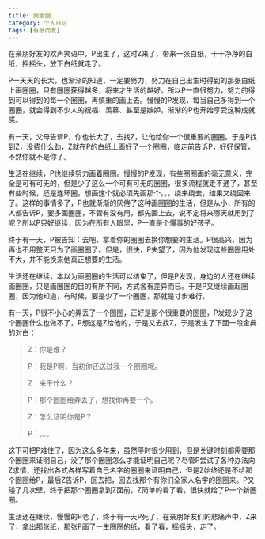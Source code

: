```yaml
---
title: 画圈圈
category: 个人日记
tags: [有感而发]
---
```


在亲朋好友的欢声笑语中，P出生了，这时Z来了，带来一张白纸，干干净净的白纸，摇摇头，放下白纸就走了。

P一天天的长大，也渐渐的知道，一定要努力，努力在自己出生时得到的那张白纸上画圈圈，只有圈圈获得越多，将来才生活的越好。所以P一直很努力，努力的得到可以得到的每一个圈圈，再慎重的画上去。慢慢的P发现，每当自己多得到一个圈圈，就会得到不少人的祝福、羡慕、甚至是嫉妒，渐渐的P也开始享受这种成就感。


有一天，父母告诉P，你也长大了，去找Z，让他给你一个很重要的圈圈。于是P找到Z，没费什么劲，Z就在P的白纸上画好了一个圈圈，临走前告诉P，好好保管，不然你就不是你了。

生活在继续，P也继续努力画着圈圈。慢慢的P发现，有些圈圈画的毫无意义，完全是可有可无的，但是少了这么一个可有可无的圈圈，很多流程就走不通了，甚至有些时候，还是连环圈，想画这个就必须先画那个。。。绕来绕去，结果又绕回来了。这样的事情多了，P也就渐渐的厌倦了这种画圈圈的生活，但是从小，所有的人都告诉P，要多画圈圈，不管有没有用，都先画上去，说不定将来哪天就用到了呢？所以P只好继续，因为在所有人眼里，P一直是个懂事的好孩子。

终于有一天，P被告知：去吧，拿着你的圈圈去换你想要的生活。P很高兴，因为再也不用整天只为了画圈圈了。但是，很快，P失望了，因为他发现这些圈圈用处不大，并不能换来他真正想要的生活。

生活还在继续，本以为画圈圈的生活可以结束了，但是P发现，身边的人还在继续画圈圈，只是画圈圈的目的有所不同，方式各有差异而已。于是P又继续画起圈圈，因为他知道，有时候，要是少了一个圈圈，那就是寸步难行。

有一天，P很不小心的弄丢了一个圈圈，正好是那个很重要的圈圈，P发现少了这个圈圈什么也做不了，P想这是Z给他的，于是又去找Z，于是发生了下面一段金典的对白：

> Z：你是谁？
>
> P：我是P啊，当初你还送过我一个圈圈呢。
>
> Z：来干什么？
>
> P：那个圈圈给弄丢了，想找你再要一个。
>
> Z：怎么证明你是P？
>
> P：。。。

这下可把P难住了，因为这么多年来，虽然平时很少用到，但是关键时刻都需要那个圈圈来证明自己，没了那个圈圈怎么才能证明自己呢？尽管P尝试了各种办法向Z求情，还找出各式各样写着自己名字的圈圈来证明自己，但是Z始终还是不给那个圈圈给P，最后Z告诉P，回去把，回去找那个有你们全家人名字的圈圈来。P又碰了几次壁，终于把那个圈圈拿到Z面前，Z简单的看了看，很快就给了P一个新圈圈。

生活还在继续，慢慢的P老了，终于有一天P死了，在亲朋好友们的悲痛声中，Z来了，拿出那张纸，那张P画了一生圈圈的纸，看了看，摇摇头，走了。
